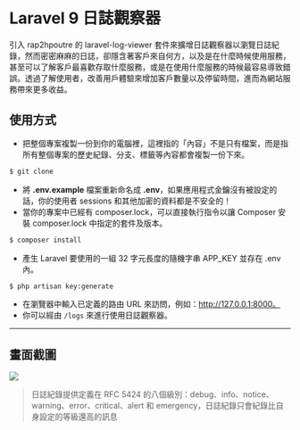 # Laravel 9 日誌觀察器

引入 rap2hpoutre 的 laravel-log-viewer 套件來擴增日誌觀察器以瀏覽日誌紀錄，然而密密麻麻的日誌，卻隱含著客戶來自何方，以及是在什麼時候使用服務，甚至可以了解客戶最喜歡存取什麼服務，或是在使用什麼服務的時候最容易導致錯誤。透過了解使用者，改善用戶體驗來增加客戶數量以及停留時間，進而為網站服務帶來更多收益。

## 使用方式
- 把整個專案複製一份到你的電腦裡，這裡指的「內容」不是只有檔案，而是指所有整個專案的歷史紀錄、分支、標籤等內容都會複製一份下來。
```sh
$ git clone
```
- 將 __.env.example__ 檔案重新命名成 __.env__，如果應用程式金鑰沒有被設定的話，你的使用者 sessions 和其他加密的資料都是不安全的！
- 當你的專案中已經有 composer.lock，可以直接執行指令以讓 Composer 安裝 composer.lock 中指定的套件及版本。
```sh
$ composer install
```
- 產生 Laravel 要使用的一組 32 字元長度的隨機字串 APP_KEY 並存在 .env 內。
```sh
$ php artisan key:generate
```
- 在瀏覽器中輸入已定義的路由 URL 來訪問，例如：http://127.0.0.1:8000。
- 你可以經由 `/logs` 來進行使用日誌觀察器。

----

## 畫面截圖
![](https://i.imgur.com/4KBThzv.png)
> 日誌紀錄提供定義在 RFC 5424 的八個級別：debug、info、notice、warning、error、critical、alert 和 emergency，日誌紀錄只會紀錄比自身設定的等級還高的訊息